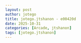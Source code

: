 ```yaml
---
layout: post
author: jotego
title: jotego.jtshanon - e00420d
date: 2025-10-31
categories: [Arcade, jtshanon]
tags: [jotego.jtshanon]
---
```


